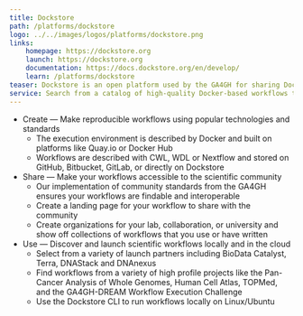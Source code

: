 ```yaml
---
title: Dockstore
path: /platforms/dockstore
logo: ../../images/logos/platforms/dockstore.png
links: 
    homepage: https://dockstore.org
    launch: https://dockstore.org
    documentation: https://docs.dockstore.org/en/develop/
    learn: /platforms/dockstore
teaser: Dockstore is an open platform used by the GA4GH for sharing Docker-based tools described with either the Common Workflow Language (CWL), the Workflow Description Language (WDL), or Nextflow (NFL).
service: Search from a catalog of high-quality Docker-based workflows that export to Terra or Seven Bridges. Explore organization pages to find collections of workflows from labs, institutions, and consortiums or create a page to share your work with the wider bioinformatics community.
---
```


- Create &mdash; Make reproducible workflows using popular technologies and standards
    + The execution environment is described by Docker and built on platforms like Quay.io or Docker Hub
    + Workflows are described with CWL, WDL or Nextflow and stored on GitHub, Bitbucket, GitLab, or directly on Dockstore
- Share &mdash; Make your workflows accessible to the scientific community
    + Our implementation of community standards from the GA4GH ensures your workflows are findable and interoperable
    + Create a landing page for your workflow to share with the community
    + Create organizations for your lab, collaboration, or university and show off collections of workflows that you use or have written
- Use &mdash; Discover and launch scientific workflows locally and in the cloud
    + Select from a variety of launch partners including BioData Catalyst, Terra, DNAStack and DNAnexus
    + Find workflows from a variety of high profile projects like the Pan-Cancer Analysis of Whole Genomes, Human Cell Atlas, TOPMed, and the GA4GH-DREAM Workflow Execution Challenge
    + Use the Dockstore CLI to run workflows locally on Linux/Ubuntu

